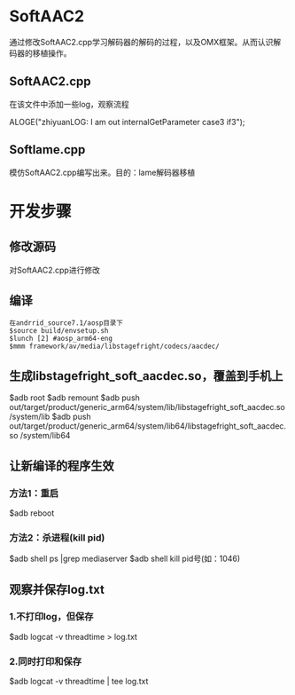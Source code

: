 # SoftAAC2
通过修改SoftAAC2.cpp学习解码器的解码的过程，以及OMX框架。从而认识解码器的移植操作。
## SoftAAC2.cpp
在该文件中添加一些log，观察流程

ALOGE("zhiyuanLOG: I am out internalGetParameter case3 if3");

## Softlame.cpp
模仿SoftAAC2.cpp编写出来。目的：lame解码器移植

# 开发步骤
## 修改源码
对SoftAAC2.cpp进行修改

## 编译

	在andrrid_source7.1/aosp目录下
	$source build/envsetup.sh
	$lunch [2] #aosp_arm64-eng
	$mmm framework/av/media/libstagefright/codecs/aacdec/

## 生成libstagefright_soft_aacdec.so，覆盖到手机上
$adb root
$adb remount
$adb push out/target/product/generic_arm64/system/lib/libstagefright_soft_aacdec.so /system/lib
$adb push out/target/product/generic_arm64/system/lib64/libstagefright_soft_aacdec.so /system/lib64

## 让新编译的程序生效
### 方法1：重启
$adb reboot
### 方法2：杀进程(kill pid)
$adb shell ps |grep mediaserver
$adb shell kill pid号(如：1046)

## 观察并保存log.txt
### 1.不打印log，但保存
$adb logcat -v threadtime > log.txt

### 2.同时打印和保存
$adb logcat -v threadtime | tee log.txt
